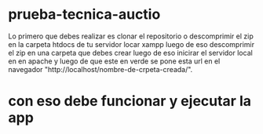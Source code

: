 # prueba-tecnica-auctio

Lo primero que debes realizar es clonar el repositorio o descomprimir el zip en la carpeta htdocs de tu servidor
locar xampp luego de eso descomprimir el zip en una carpeta que debes crear luego de eso inicirar el servidor local
en en apache y luego de que este en verde se pone esta url en el navegador "http://localhost/nombre-de-crpeta-creada/".

# con eso debe funcionar y ejecutar la app

